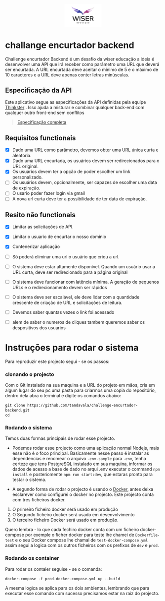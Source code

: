 <p align="center">
    <img src="./image001.gif" width="120"  alg="Wiser Educação logo" />
</p>

# challange encurtador backend

Challenge encurtador Backend é um desafio da wiser educação a ideia é desenvolver uma API que irá receber como parâmetro uma URL que deverá ser encurtada. A URL encurtada deve aceitar o mínimo de 5 e o máximo de 10 caracteres e a URL deve apenas conter letras minúsculas.

## Especificação da API

Este aplicativo segue as especificações da API definidas pela equipe [Thinkster](https://github.com/gothinkster) . Isso ajuda a misturar e combinar qualquer back-end com qualquer outro front-end sem conflitos

> [Especificação completa](https://github.com/gothinkster/realworld/tree/master/api)

## Requisitos functionais

- [x] Dado uma URL como parâmetro, devemos obter uma URL única curta e aleatória.
- [x] Dado uma URL encurtada, os usuários devem ser redirecionados para o URL original.
- [x] Os usuários devem ter a opção de poder escolher um link personalizado.
- [ ] Os usuários devem, opcionalmente, ser capazes de escolher uma data de expiração.
- [ ] O usario poder fazer login via gmail
- [ ] A nova url curta deve ter a possibilidade de ter data de expiração.

## Resito não functionais

- [x] Limitar as solicitações de API.
- [x] Limitar o usuario de encurtar o nosso dominio
- [x] Contenerizar aplicação
- [ ] Só poderá eliminar uma url o usuário que criou a url.
- [ ] O sistema deve estar altamente disponível. Quando um usuário usar a URL curta, deve ser redirecionado para a página original
- [ ] O sistema deve funcionar com latência mínima. A geração de pequenos URLs e o redirecionamento devem ser rápidos
- [ ] O sistema deve ser escalável, ele deve lidar com a quantidade crescente de criação de URL e solicitações de leitura.
- [ ] Devemos saber quantas vezes o link foi acessado

- [ ] alem de saber o numeros de cliques tambem queremos saber os despositivos dos usuarios

# Instruções para rodar o sistema

Para reproduzir este projecto segui - se os passos:

### clonando o projecto

Com o Git instalado na sua maquina e a URL do projeto em mãos, cria em algum lugar do seu pc uma pasta para criarmos uma copia do repositório, dentro dela abra o terminal e digite os comandos abaixo:

```
git clone https://github.com/tandavala/challenge-encurtador-backend.git
cd
```

### Rodando o sistema

Temos duas formas principais de rodar esse projecto.

- Podemos rodar esse projecto como uma aplicação normal Nodejs, mais esse não é o foco principal. Basicamente nesse passo é instalar as dependencias e renomear o arquivo `.env.sample` para `.env`, tenha certeze que tens PostgreSQL instalado em sua maquina, informar os dados de acesso a base de dado no arqui .env executar o command `npm install` e posteriomente `npm run start:dev`, que estaras pronto para testar o sistema.

- A segundo forma de rodar o projecto é usando o [Docker](https://www.docker.com/), antes deixa esclarever como configurei o docker no projecto. Este projecto conta com tres ficheiros docker.

1. O primeiro ficheiro docker será usado em produção
2. O Segundo ficheiro docker será usado em desenvolvimento
3. O terceiro ficheiro Docker será usado em produção.

Quero lembra - lo que cada fechiro docker conta com um ficheiro docker-compose por exemple o ficher docker para teste lhe chamei de `Dockerfile-test` e o seu Docker compose lhe chamai de `test-docker-compose.yml` assim segui a logica com os outros ficheiros com os prefixos de `dev` e `prod`.

### Rodando os container

Para rodar os contaier seguise - se o comanda:

```
docker-compose -f prod-docker-compose.yml up --build
```

A mesma logica se aplica para os dois ambientes, lembrando que para executar esse comando com sucesso precisamos estar na raiz do projecto.
